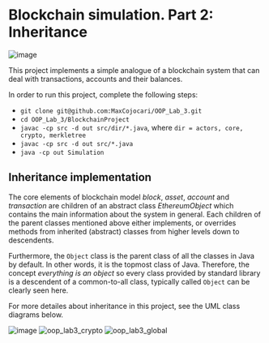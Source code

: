 # Blockchain simulation. Part 2: Inheritance

![image](https://user-images.githubusercontent.com/92053176/192138851-6466d959-734a-4a0c-ab41-3c604095add6.png)

This project implements a simple analogue of a blockchain system that can deal with transactions, accounts and their balances.

In order to run this project, complete the following steps:

- `git clone git@github.com:MaxCojocari/OOP_Lab_3.git`
- `cd OOP_Lab_3/BlockchainProject`
- `javac -cp src -d out src/dir/*.java`, where `dir = actors, core, crypto, merkletree`
- `javac -cp src -d out src/*.java`
- `java -cp out Simulation`

## Inheritance implementation

The core elements of blockchain model *block*, *asset*, *account* and *transaction* are children of an abstract class *EthereumObject* which contains the main information about the system in general. Each children of the parent classes mentioned above either implements, or overrides methods from inherited (abstract) classes from higher levels down to descendents. 

Furthermore, the `Object` class is the parent class of all the classes in Java by default. In other words, it is the topmost class of Java. Therefore, the concept *everything is an object* so every class provided by standard library is a descendent of a common-to-all class, typically called `Object` can be clearly seen here.

For more detailes about inheritance in this project, see the UML class diagrams below.

![image](https://user-images.githubusercontent.com/92053176/194154504-e4d9d3f7-b8a4-4976-ab34-784feed49fcb.png)
![oop_lab3_crypto](https://user-images.githubusercontent.com/92053176/193672997-2e9ec8eb-53db-4025-8254-41de17f0f1db.png)
![oop_lab3_global](https://user-images.githubusercontent.com/92053176/193918237-11006365-a36c-4ed8-baa9-bd40878aee07.png)

